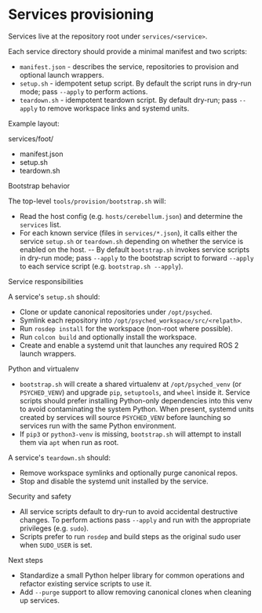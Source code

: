 # Services provisioning

Services live at the repository root under `services/<service>`.

Each service directory should provide a minimal manifest and two scripts:

- `manifest.json` - describes the service, repositories to provision and optional launch wrappers.
- `setup.sh` - idempotent setup script. By default the script runs in dry-run mode; pass `--apply` to perform actions.
- `teardown.sh` - idempotent teardown script. By default dry-run; pass `--apply` to remove workspace links and systemd units.

Example layout:

services/foot/
- manifest.json
- setup.sh
- teardown.sh

Bootstrap behavior

The top-level `tools/provision/bootstrap.sh` will:
- Read the host config (e.g. `hosts/cerebellum.json`) and determine the `services` list.
- For each known service (files in `services/*.json`), it calls either the service `setup.sh` or `teardown.sh` depending on whether the service is enabled on the host.
-- By default `bootstrap.sh` invokes service scripts in dry-run mode; pass `--apply` to the bootstrap script to forward `--apply` to each service script (e.g. `bootstrap.sh --apply`).

Service responsibilities

A service's `setup.sh` should:
- Clone or update canonical repositories under `/opt/psyched`.
- Symlink each repository into `/opt/psyched_workspace/src/<relpath>`.
- Run `rosdep install` for the workspace (non-root where possible).
- Run `colcon build` and optionally install the workspace.
- Create and enable a systemd unit that launches any required ROS 2 launch wrappers.

Python and virtualenv

- `bootstrap.sh` will create a shared virtualenv at `/opt/psyched_venv` (or `PSYCHED_VENV`) and upgrade `pip`, `setuptools`, and `wheel` inside it. Service scripts should prefer installing Python-only dependencies into this venv to avoid contaminating the system Python. When present, systemd units created by services will source `PSYCHED_VENV` before launching so services run with the same Python environment.
- If `pip3` or `python3-venv` is missing, `bootstrap.sh` will attempt to install them via `apt` when run as root.

A service's `teardown.sh` should:
- Remove workspace symlinks and optionally purge canonical repos.
- Stop and disable the systemd unit installed by the service.

Security and safety

- All service scripts default to dry-run to avoid accidental destructive changes. To perform actions pass `--apply` and run with the appropriate privileges (e.g. `sudo`).
- Scripts prefer to run `rosdep` and build steps as the original sudo user when `SUDO_USER` is set.

Next steps

- Standardize a small Python helper library for common operations and refactor existing service scripts to use it.
- Add `--purge` support to allow removing canonical clones when cleaning up services.

